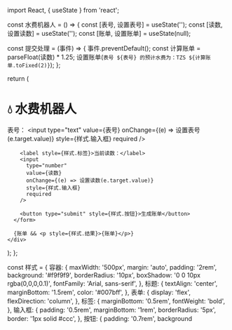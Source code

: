import React, { useState } from 'react';

const 水费机器人 = () => {
  const [表号, 设置表号] = useState('');
  const [读数, 设置读数] = useState('');
  const [账单, 设置账单] = useState(null);

  const 提交处理 = (事件) => {
    事件.preventDefault();
    const 计算账单 = parseFloat(读数) * 1.25;
    设置账单(`表号 ${表号} 的预计水费为：TZS ${计算账单.toFixed(2)}`);
  };

  return (
    <div style={样式.容器}>
      <h1 style={样式.标题}>💧 水费机器人</h1>
      <form onSubmit={提交处理} style={样式.表单}>
        <label style={样式.标签}>表号：</label>
        <input
          type="text"
          value={表号}
          onChange={(e) => 设置表号(e.target.value)}
          style={样式.输入框}
          required
        />

        <label style={样式.标签}>当前读数：</label>
        <input
          type="number"
          value={读数}
          onChange={(e) => 设置读数(e.target.value)}
          style={样式.输入框}
          required
        />

        <button type="submit" style={样式.按钮}>生成账单</button>
      </form>

      {账单 && <p style={样式.结果}>{账单}</p>}
    </div>
  );
};

const 样式 = {
  容器: {
    maxWidth: '500px',
    margin: 'auto',
    padding: '2rem',
    background: '#f9f9f9',
    borderRadius: '10px',
    boxShadow: '0 0 10px rgba(0,0,0,0.1)',
    fontFamily: 'Arial, sans-serif',
  },
  标题: {
    textAlign: 'center',
    marginBottom: '1.5rem',
    color: '#007bff',
  },
  表单: {
    display: 'flex',
    flexDirection: 'column',
  },
  标签: {
    marginBottom: '0.5rem',
    fontWeight: 'bold',
  },
  输入框: {
    padding: '0.5rem',
    marginBottom: '1rem',
    borderRadius: '5px',
    border: '1px solid #ccc',
  },
  按钮: {
    padding: '0.7rem',
    background
